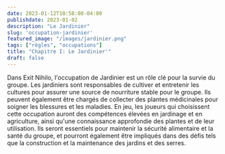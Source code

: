 ```yaml
---
date: 2023-01-12T10:58:08-04:00
publishdate: 2023-01-02
description: "Le Jardinier"
slug: 'occupation-jardinier'
featured_image: "/images/jardinier.png"
tags: ["règles", "occupations"]
title: "Chapitre I: Le Jardinier'"
draft: false
---
```


Dans Exit Nihilo, l'occupation de Jardinier est un rôle clé pour la survie du groupe. Les jardiniers sont responsables de cultiver et entretenir les cultures pour assurer une source de nourriture stable pour le groupe. Ils peuvent également être chargés de collecter des plantes médicinales pour soigner les blessures et les maladies. En jeu, les joueurs qui choisissent cette occupation auront des compétences élevées en jardinage et en agriculture, ainsi qu'une connaissance approfondie des plantes et de leur utilisation. Ils seront essentiels pour maintenir la sécurité alimentaire et la santé du groupe, et pourront également être impliqués dans des défis tels que la construction et la maintenance des jardins et des serres.